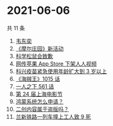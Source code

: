 # 2021-06-06

共 11 条

<!-- BEGIN -->
<!-- 最后更新时间 Sun Jun 06 2021 10:52:08 GMT+0800 (China Standard Time) -->

1. [韦东奕](https://www.zhihu.com/search?q=韦东奕)
2. [《摩尔庄园》新活动](https://www.zhihu.com/search?q=摩尔庄园)
3. [科学松鼠会致歉](https://www.zhihu.com/search?q=科学松鼠会)
4. [网传苹果 App Store 下架人人视频](https://www.zhihu.com/search?q=人人视频)
5. [科兴疫苗紧急使用年龄扩大到 3 岁以上](https://www.zhihu.com/search?q=科兴疫苗)
6. [《海贼王》1015 话](https://www.zhihu.com/search?q=海贼王)
7. [一人之下 561 话](https://www.zhihu.com/search?q=一人之下)
8. [第 24 届上海电影节](https://www.zhihu.com/search?q=上海电影节)
9. [鸿蒙系统怎么申请？](https://www.zhihu.com/search?q=鸿蒙系统怎么申请)
10. [二创内容属于盗版吗？](https://www.zhihu.com/search?q=二创)
11. [兰新铁路一列车撞上工人致 9 死](https://www.zhihu.com/search?q=兰新铁路)

<!-- END -->

